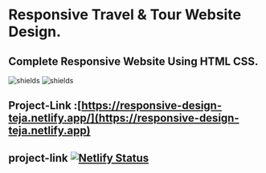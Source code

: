 # Responsive Travel & Tour Website Design.

## Complete Responsive Website Using HTML CSS.

![shields](https://img.shields.io/badge/HTML5-E34F26?style=for-the-badge&logo=html5&logoColor=white)
![shields](https://img.shields.io/badge/CSS-239120?&style=for-the-badge&logo=css3&logoColor=white)

## Project-Link :[https://responsive-design-teja.netlify.app/](https://responsive-design-teja.netlify.app)
## project-link [![Netlify Status](https://api.netlify.com/api/v1/badges/3cf70d56-1c6f-4ab0-88d2-615ace492bdb/deploy-status)](https://app.netlify.com/sites/responsive-design-teja/deploys)
